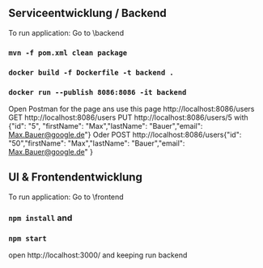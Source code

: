 ## Serviceentwicklung / Backend

To run application: 
Go to \backend
### `mvn -f pom.xml clean package`
### `docker build -f Dockerfile -t backend .`
### `docker run --publish 8086:8086 -it backend` 

Open Postman for the page ans use this page http://localhost:8086/users
GET http://localhost:8086/users
PUT http://localhost:8086/users/5 with {"id": "5", "firstName": "Max","lastName": "Bauer","email": Max.Bauer@google.de"}
Oder POST  http://localhost:8086/users{"id": "50","firstName": "Max","lastName": "Bauer","email": Max.Bauer@google.de" }

## UI & Frontendentwicklung
To run application:
Go to \frontend
### `npm install` and 
### `npm start`
open http://localhost:3000/ and keeping run backend

